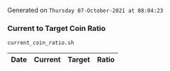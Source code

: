 Generated on `Thursday 07-October-2021 at 08:04:23`

### Current to Target Coin Ratio
`current_coin_ratio.sh`

Date|Current|Target|Ratio
---|---|---|---

